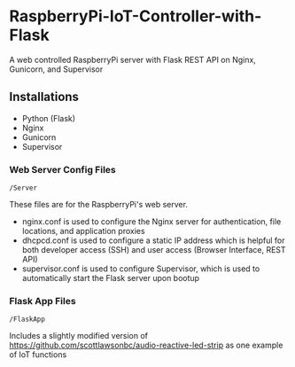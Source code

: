 # RaspberryPi-IoT-Controller-with-Flask
A web controlled RaspberryPi server with Flask REST API on Nginx, Gunicorn, and Supervisor

## Installations
* Python (Flask)
* Nginx
* Gunicorn
* Supervisor

### Web Server Config Files
    /Server

These files are for the RaspberryPi's web server.

* nginx.conf is used to configure the Nginx server for authentication, file locations, and application proxies
* dhcpcd.conf is used to configure a static IP address which is helpful for both developer access (SSH) and user access (Browser Interface, REST API)
* supervisor.conf is used to configure Supervisor, which is used to automatically start the Flask server upon bootup


### Flask App Files
    /FlaskApp

Includes a slightly modified version of https://github.com/scottlawsonbc/audio-reactive-led-strip as one example of IoT functions
